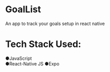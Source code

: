 # GoalList
An app to track your goals setup in react native                                                       
# Tech Stack Used:                              
●JavaScript                                                                                                                  
●React-Native JS
●Expo
